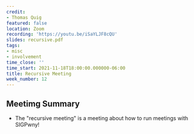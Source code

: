 ```yaml
---
credit:
- Thomas Quig
featured: false
location: Zoom
recording: 'https://youtu.be/iSaYLJF8cQU'
slides: recursive.pdf
tags:
- misc
- involvement
time_close: ''
time_start: 2021-11-18T18:00:00.000000-06:00
title: Recursive Meeting
week_number: 12
---
```

## Meetimg Summary
- The "recursive meeting" is a meeting about how to run meetings with SIGPwny!
